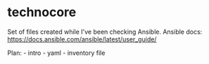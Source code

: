 # technocore

Set of files created while I've been checking Ansible. 
Ansible docs:  https://docs.ansible.com/ansible/latest/user_guide/

Plan:
    - intro
    - yaml
    - inventory file
